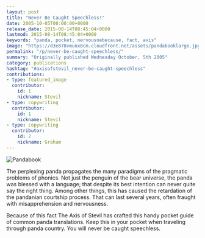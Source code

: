 ```yaml
---
layout: post
title: "Never Be Caught Speechless!"
date: 2005-10-05T00:00:00+0000
release_date: 2015-08-14T08:45:04+0000
lastmod: 2015-08-14T08:45:04+0000
keywords: "panda, pocket, nervousnebecause, fact, axis"
image: "https://d3e878vmunx8cm.cloudfront.net/assets/pandabooklarge.jpg"
permalink: "/p/never-be-caught-speechless/"
summary: "Originally published Wednesday October, 5th 2005"
category: publications
hashtag: "#axisofstevil_never-be-caught-speechless"
contributions:
- type: featured_image
  contributor:
    id: 1
    nickname: Stevil
- type: copywriting
  contributor:
    id: 1
    nickname: Stevil
- type: copywriting
  contributor:
    id: 2
    nickname: Graham
---
```


[id_1]: https://d3e878vmunx8cm.cloudfront.net/assets/pandabooklarge.jpg "Pandabook"
![Pandabook][id_1]

The perplexing panda propagates the many paradigms of the pragmatic problems of phonics. Not just the penguin of the bear universe, the panda was blessed with a language; that despite its best intention can never quite say the right thing. Among other things, this has caused the retardation of the pandanian courtship process. That can last several years, often fraught with misapprehension and nervousness.

Because of this fact The Axis of Stevil has crafted this handy pocket guide of common panda translations. Keep this in your pocket when traveling through panda country. You will never be caught speechless.
